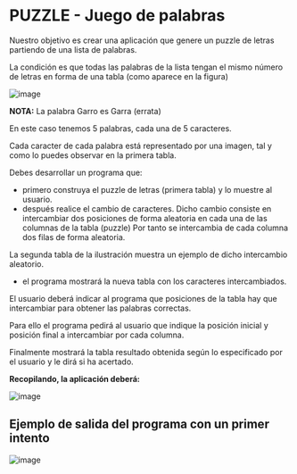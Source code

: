 # PUZZLE - Juego de palabras

Nuestro objetivo es crear una aplicación que genere un  puzzle de letras partiendo de una lista de palabras. 

La condición es que todas las palabras de la lista tengan el mismo número de letras en forma de una tabla (como aparece en la figura) 

![image](https://user-images.githubusercontent.com/91023374/138914319-ee9cf0d9-675a-46bf-8502-226334b13f69.png)

**NOTA:** La palabra Garro es Garra (errata)

En este caso tenemos 5 palabras, cada una de 5 caracteres.

Cada  caracter de cada palabra está representado por una imagen, tal y como lo puedes observar en la primera tabla.

Debes desarrollar un programa que:

- primero construya el puzzle de letras (primera tabla) y lo muestre al usuario.
- después realice el cambio de caracteres. Dicho cambio consiste en intercambiar dos posiciones de forma aleatoria en cada una de las columnas de la tabla (puzzle)
Por tanto se intercambia de cada columna dos filas de forma aleatoria.

La segunda tabla de la ilustración muestra un ejemplo de dicho intercambio aleatorio.

- el programa mostrará la nueva tabla con los caracteres intercambiados.

El usuario deberá indicar al programa que posiciones de la tabla hay que intercambiar para obtener las palabras correctas.

Para ello el programa pedirá al usuario que indique la posición inicial y posición final a intercambiar por cada columna.

Finalmente mostrará la tabla resultado obtenida según lo especificado por el usuario y le dirá si ha acertado.


**Recopilando, la aplicación deberá:**

![image](https://user-images.githubusercontent.com/91023374/140512569-f6436c07-3de7-4a6f-a4a6-bc587e60df7b.png)


## Ejemplo de salida del programa con un primer intento

![image](https://user-images.githubusercontent.com/91023374/140527407-ba6df9ef-589f-4530-b696-b8508df60b97.png)



